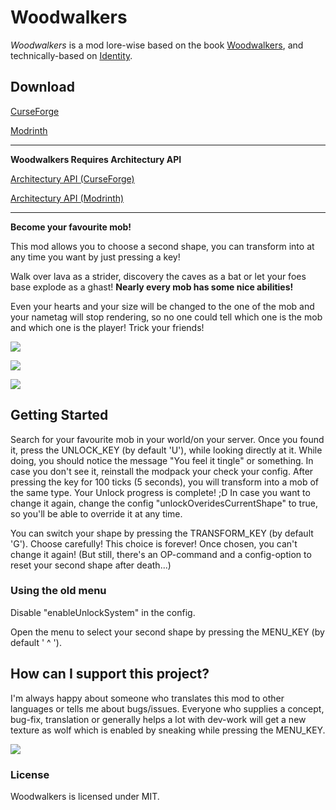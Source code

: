 # Woodwalkers

*Woodwalkers* is a mod lore-wise based on the book [Woodwalkers](https://www.katja-brandis.de/2016/05/11/woodwalkers/), and technically-based on [Identity](https://www.curseforge.com/minecraft/mc-mods/identity).

## Download

[CurseForge](https://curseforge.com/minecraft/mc-mods/woodwalkers)

[Modrinth](https://modrinth.com/mod/woodwalkers)

---

**Woodwalkers Requires Architectury API**

[Architectury API (CurseForge)](https://www.curseforge.com/minecraft/mc-mods/architectury-api)

[Architectury API (Modrinth)](https://modrinth.com/mod/architectury-api)

---

**Become your favourite mob!**

This mod allows you to choose a second shape, you can transform into at any time you want by just pressing a key!

Walk over lava as a strider, discovery the caves as a bat or let your foes base explode as a ghast!
**Nearly every mob has some nice abilities!**

Even your hearts and your size will be changed to the one of the mob and your nametag will stop rendering, so no one could tell which one is the mob and which one is the player! Trick your friends!

![](https://raw.githubusercontent.com/ToCraft/woodwalkers-mod/arch-1.20.1/assets/every_mob_is_possible.png)

![](https://raw.githubusercontent.com/ToCraft/woodwalkers-mod/arch-1.20.1/assets/use_abilities.png)

![](https://raw.githubusercontent.com/ToCraft/woodwalkers-mod/arch-1.20.1/assets/hide_everywhere_dont_die_with_less_lives.png)


## Getting Started

Search for your favourite mob in your world/on your server. Once you found it, press the UNLOCK_KEY (by default 'U'), while looking directly at it. While doing, you should notice the message "You feel it tingle" or something. In case you don't see it, reinstall the modpack your check your config. After pressing the key for 100 ticks (5 seconds), you will transform into a mob of the same type. Your Unlock progress is complete! ;D
In case you want to change it again, change the config "unlockOveridesCurrentShape" to true, so you'll be able to override it at any time.

You can switch your shape by pressing the TRANSFORM_KEY (by default 'G'). Choose carefully! This choice is forever! Once chosen, you can't change it again! (But still, there's an OP-command and a config-option to reset your second shape after death...) 

### Using the old menu

Disable "enableUnlockSystem" in the config.

Open the menu to select your second shape by pressing the MENU_KEY (by default ' ^ ').

## How can I support this project?

I'm always happy about someone who translates this mod to other languages or tells me about bugs/issues.
Everyone who supplies a concept, bug-fix, translation or generally helps a lot with dev-work will get a new texture as wolf which is enabled by sneaking while pressing the MENU_KEY.

![](https://raw.githubusercontent.com/ToCraft/woodwalkers-mod/arch-1.20.1/assets/dark_dev_wolf_vs_normal_wolf.png)

### License

Woodwalkers is licensed under MIT. 
